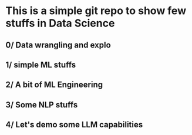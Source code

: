 # This is a simple git repo to show few stuffs in Data Science

## 0/ Data wrangling and explo 

## 1/ simple ML stuffs

## 2/ A bit of ML Engineering 

## 3/ Some NLP stuffs

## 4/ Let's demo some LLM capabilities